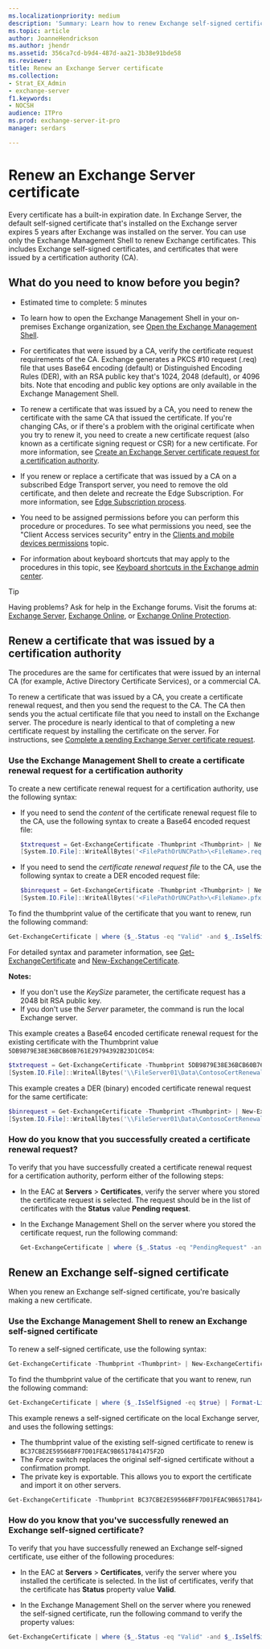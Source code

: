 ```yaml
---
ms.localizationpriority: medium
description: 'Summary: Learn how to renew Exchange self-signed certificate or create certificate renewal requests for a certification authority in Exchange Server 2016 or Exchange Server 2019.'
ms.topic: article
author: JoanneHendrickson
ms.author: jhendr
ms.assetid: 356ca7cd-b9d4-487d-aa21-3b38e91bde58
ms.reviewer:
title: Renew an Exchange Server certificate
ms.collection:
- Strat_EX_Admin
- exchange-server
f1.keywords:
- NOCSH
audience: ITPro
ms.prod: exchange-server-it-pro
manager: serdars

---
```


# Renew an Exchange Server certificate

Every certificate has a built-in expiration date. In Exchange Server, the default self-signed certificate that's installed on the Exchange server expires 5 years after Exchange was installed on the server. You can use only the Exchange Management Shell to renew Exchange certificates. This includes Exchange self-signed certificates, and certificates that were issued by a certification authority (CA).

## What do you need to know before you begin?

- Estimated time to complete: 5 minutes

- To learn how to open the Exchange Management Shell in your on-premises Exchange organization, see [Open the Exchange Management Shell](/powershell/exchange/open-the-exchange-management-shell).

- For certificates that were issued by a CA, verify the certificate request requirements of the CA. Exchange generates a PKCS #10 request (.req) file that uses Base64 encoding (default) or Distinguished Encoding Rules (DER), with an RSA public key that's 1024, 2048 (default), or 4096 bits. Note that encoding and public key options are only available in the Exchange Management Shell.

- To renew a certificate that was issued by a CA, you need to renew the certificate with the same CA that issued the certificate. If you're changing CAs, or if there's a problem with the original certificate when you try to renew it, you need to create a new certificate request (also known as a certificate signing request or CSR) for a new certificate. For more information, see [Create an Exchange Server certificate request for a certification authority](create-ca-certificate-requests.md).

- If you renew or replace a certificate that was issued by a CA on a subscribed Edge Transport server, you need to remove the old certificate, and then delete and recreate the Edge Subscription. For more information, see [Edge Subscription process](../edge-transport-servers/edge-subscriptions.md#edge-subscription-process).

- You need to be assigned permissions before you can perform this procedure or procedures. To see what permissions you need, see the "Client Access services security" entry in the [Clients and mobile devices permissions](../../permissions/feature-permissions/client-and-mobile-device-permissions.md) topic.

- For information about keyboard shortcuts that may apply to the procedures in this topic, see [Keyboard shortcuts in the Exchange admin center](../../about-documentation/exchange-admin-center-keyboard-shortcuts.md).

> [!TIP]
> Having problems? Ask for help in the Exchange forums. Visit the forums at: [Exchange Server](https://social.technet.microsoft.com/forums/office/home?category=exchangeserver), [Exchange Online](https://social.technet.microsoft.com/forums/msonline/home?forum=onlineservicesexchange), or [Exchange Online Protection](https://social.technet.microsoft.com/forums/forefront/home?forum=FOPE).

## Renew a certificate that was issued by a certification authority

The procedures are the same for certificates that were issued by an internal CA (for example, Active Directory Certificate Services), or a commercial CA.

To renew a certificate that was issued by a CA, you create a certificate renewal request, and then you send the request to the CA. The CA then sends you the actual certificate file that you need to install on the Exchange server. The procedure is nearly identical to that of completing a new certificate request by installing the certificate on the server. For instructions, see [Complete a pending Exchange Server certificate request](complete-pending-certificate-requests.md).


### Use the Exchange Management Shell to create a certificate renewal request for a certification authority

To create a new certificate renewal request for a certification authority, use the following syntax:

- If you need to send the _content_ of the certificate renewal request file to the CA, use the following syntax to create a Base64 encoded request file:

  ```PowerShell
  $txtrequest = Get-ExchangeCertificate -Thumbprint <Thumbprint> | New-ExchangeCertificate -GenerateRequest [-KeySize <1024 | 2048 | 4096>] [-Server <ServerIdentity>]
  [System.IO.File]::WriteAllBytes('<FilePathOrUNCPath>\<FileName>.req', [System.Text.Encoding]::Unicode.GetBytes($txtrequest))
  ```

- If you need to send the _certificate renewal request file_ to the CA, use the following syntax to create a DER encoded request file:

  ```PowerShell
  $binrequest = Get-ExchangeCertificate -Thumbprint <Thumbprint> | New-ExchangeCertificate -GenerateRequest -BinaryEncoded [-KeySize <1024 | 2048 | 4096>] [-Server <ServerIdentity>]
  [System.IO.File]::WriteAllBytes('<FilePathOrUNCPath>\<FileName>.pfx', $binrequest.FileData)
  ```

To find the thumbprint value of the certificate that you want to renew, run the following command:

```PowerShell
Get-ExchangeCertificate | where {$_.Status -eq "Valid" -and $_.IsSelfSigned -eq $false} | Format-List FriendlyName,Subject,CertificateDomains,Thumbprint,NotBefore,NotAfter
```

For detailed syntax and parameter information, see [Get-ExchangeCertificate](/powershell/module/exchange/get-exchangecertificate) and [New-ExchangeCertificate](/powershell/module/exchange/new-exchangecertificate).

**Notes:**

- If you don't use the _KeySize_ parameter, the certificate request has a 2048 bit RSA public key.
- If you don't use the _Server_ parameter, the command is run the local Exchange server.

This example creates a Base64 encoded certificate renewal request for the existing certificate with the Thumbprint value `5DB9879E38E36BCB60B761E29794392B23D1C054`:

```PowerShell
$txtrequest = Get-ExchangeCertificate -Thumbprint 5DB9879E38E36BCB60B761E29794392B23D1C054 | New-ExchangeCertificate -GenerateRequest
[System.IO.File]::WriteAllBytes('\\FileServer01\Data\ContosoCertRenewal.req', [System.Text.Encoding]::Unicode.GetBytes($txtrequest))
```

This example creates a DER (binary) encoded certificate renewal request for the same certificate:

```PowerShell
$binrequest = Get-ExchangeCertificate -Thumbprint <Thumbprint> | New-ExchangeCertificate -GenerateRequest -BinaryEncoded
[System.IO.File]::WriteAllBytes('\\FileServer01\Data\ContosoCertRenewal.pfx', $binrequest.FileData)
```

### How do you know that you successfully created a certificate renewal request?

To verify that you have successfully created a certificate renewal request for a certification authority, perform either of the following steps:

- In the EAC at **Servers** \> **Certificates**, verify the server where you stored the certificate request is selected. The request should be in the list of certificates with the **Status** value **Pending request**.

- In the Exchange Management Shell on the server where you stored the certificate request, run the following command:

  ```PowerShell
  Get-ExchangeCertificate | where {$_.Status -eq "PendingRequest" -and $_.IsSelfSigned -eq $false} | Format-List FriendlyName,Subject,CertificateDomains,Thumbprint
  ```

## Renew an Exchange self-signed certificate

When you renew an Exchange self-signed certificate, you're basically making a new certificate.

### Use the Exchange Management Shell to renew an Exchange self-signed certificate

To renew a self-signed certificate, use the following syntax:

```PowerShell
Get-ExchangeCertificate -Thumbprint <Thumbprint> | New-ExchangeCertificate [-Force] [-PrivateKeyExportable <$true | $false>]
```

To find the thumbprint value of the certificate that you want to renew, run the following command:

```PowerShell
Get-ExchangeCertificate | where {$_.IsSelfSigned -eq $true} | Format-List FriendlyName,Subject,CertificateDomains,Thumbprint,NotBefore,NotAfter
```

This example renews a self-signed certificate on the local Exchange server, and uses the following settings:

- The thumbprint value of the existing self-signed certificate to renew is `BC37CBE2E59566BFF7D01FEAC9B6517841475F2D`
- The _Force_ switch replaces the original self-signed certificate without a confirmation prompt.
- The private key is exportable. This allows you to export the certificate and import it on other servers.

```PowerShell
Get-ExchangeCertificate -Thumbprint BC37CBE2E59566BFF7D01FEAC9B6517841475F2D | New-ExchangeCertificate -Force -PrivateKeyExportable $true
```

### How do you know that you've successfully renewed an Exchange self-signed certificate?

To verify that you have successfully renewed an Exchange self-signed certificate, use either of the following procedures:

- In the EAC at **Servers** \> **Certificates**, verify the server where you installed the certificate is selected. In the list of certificates, verify that the certificate has **Status** property value **Valid**.

- In the Exchange Management Shell on the server where you renewed the self-signed certificate, run the following command to verify the property values:

```PowerShell
Get-ExchangeCertificate | where {$_.Status -eq "Valid" -and $_.IsSelfSigned -eq $true} | Format-List FriendlyName,Subject,CertificateDomains,Thumbprint,NotBefore,NotAfter
```
